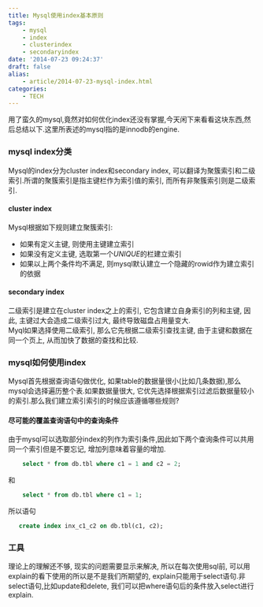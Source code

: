 ```yaml
---
title: Mysql使用index基本原则
tags:
    - mysql
    - index
    - clusterindex
    - secondaryindex
date: '2014-07-23 09:24:37'
draft: false
alias:
    - article/2014-07-23-mysql-index.html
categories:
    - TECH 
---
```

  
用了蛮久的mysql,竟然对如何优化index还没有掌握,今天闲下来看看这块东西,然后总结以下.这里所表述的mysql指的是innodb的engine.  

### mysql index分类  
Mysql的index分为cluster index和secondary index, 可以翻译为聚簇索引和二级索引.所谓的聚簇索引是指主键栏作为索引值的索引, 而所有非聚簇索引则是二级索引.  
  
#### cluster index  
Mysql根据如下规则建立聚簇索引:  
  
- 如果有定义主键, 则使用主键建立索引  
- 如果没有定义主键, 选取第一个*UNIQUE*的栏建立索引
- 如果以上两个条件均不满足, 则mysql默认建立一个隐藏的rowid作为建立索引的依据  

#### secondary index  
二级索引是建立在cluster index之上的索引, 它包含建立自身索引的列和主键, 因此, 主键过大会造成二级索引过大, 最终导致磁盘占用量变大.  
Myql如果选择使用二级索引, 那么它先根据二级索引查找主键, 由于主键和数据在同一个页上, 从而加快了数据的查找和比较.  
  
  
### mysql如何使用index  
Mysql首先根据查询语句做优化, 如果table的数据量很小(比如几条数据),那么mysql会选择遍历整个表.如果数据量很大, 它优先选择根据索引过滤后数据量较小的索引.那么我们建立索引索引的时候应该遵循哪些规则?  
  
#### 尽可能的覆盖查询语句中的查询条件
由于mysql可以选取部分index的列作为索引条件,因此如下两个查询条件可以共用同一个索引但是不要忘记, 增加列意味着容量的增加.  
```sql
    select * from db.tbl where c1 = 1 and c2 = 2;  
```
    
和  
```sql
    select * from db.tbl where c1 = 1;  
```
    
所以语句  
 ```sql
    create index inx_c1_c2 on db.tbl(c1, c2);  
``` 
  
### 工具  
理论上的理解还不够, 现实的问题需要显示来解决, 所以在每次使用sql前, 可以用explain的看下使用的所以是不是我们所期望的, explain只能用于select语句.非select语句,比如update和delete, 我们可以把where语句后的条件放入select进行explain.  
